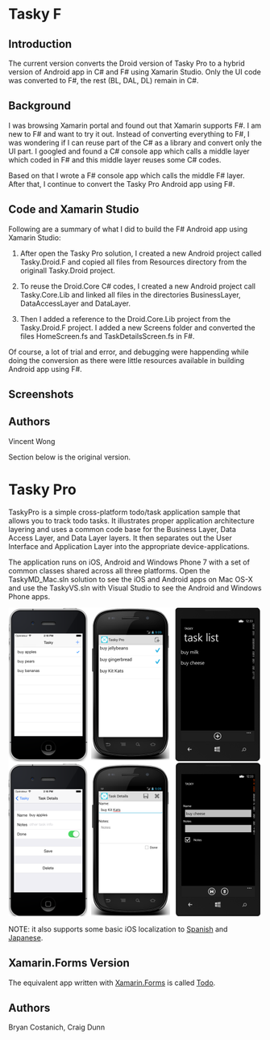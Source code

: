 
Tasky F
=======


Introduction
------------

The current version converts the Droid version of Tasky Pro to a hybrid version of Android app in C# and F# using Xamarin Studio.  Only the UI code was converted to F#, the rest (BL, DAL, DL) remain in C#.



Background
----------

I was browsing Xamarin portal and found out that Xamarin supports F#.  I am new to F# and want to try it out.  Instead of converting everything to F#, I was wondering if I can reuse part of the C# as a library and convert only the UI part.  I googled and found a C# console app which calls a middle layer which coded in F# and this middle layer reuses some C# codes.  

Based on that I wrote a F# console app which calls the middle F# layer.  After that, I continue to convert the Tasky Pro Android app using F#.



Code and Xamarin Studio
-----------------------

Following are a summary of what I did to build the F# Android app using Xamarin Studio:

1) After open the Tasky Pro solution, I created a new Android project called Tasky.Droid.F and copied all files from Resources directory from the originall Tasky.Droid project.

2) To reuse the Droid.Core C# codes, I created a new Android project call Tasky.Core.Lib and linked all files in the directories BusinessLayer, DataAccessLayer and DataLayer.

3) Then I added a reference to the Droid.Core.Lib project from the Tasky.Droid.F project.  I added a new Screens folder and converted the files HomeScreen.fs and TaskDetailsScreen.fs in F#.

Of course, a lot of trial and error, and debugging were happending while doing the conversion as there were little resources available in building Android app using F#.



Screenshots
-----------





Authors
-------
Vincent Wong




Section below is the original version.



Tasky Pro
=========

TaskyPro is a simple cross-platform todo/task application sample that allows
you to track todo tasks. It illustrates proper application architecture
layering and uses a common code base for the Business Layer, Data Access
Layer, and Data Layer layers. It then separates out the User
Interface and Application Layer into the appropriate device-applications.

The application runs on iOS, Android and Windows Phone 7 with a set of 
common classes shared across all three platforms. Open the TaskyMD_Mac.sln
solution to see the iOS and Android apps on Mac OS-X and use the 
TaskyVS.sln with Visual Studio to see the Android and Windows Phone apps.

![screenshot](https://github.com/xamarin/mobile-samples/raw/master/TaskyPro/Screenshots/all-small.png "iOS, Android and Windows Phone")

NOTE: it also supports some basic iOS localization to [Spanish](https://github.com/xamarin/mobile-samples/raw/master/TaskyPro/Screenshots/IOS/03-detail_spanish.png) and [Japanese](https://github.com/xamarin/mobile-samples/raw/master/TaskyPro/Screenshots/iOS/04-detail_japanese.png).

Xamarin.Forms Version
---------------------
The equivalent app written with [Xamarin.Forms](http://xamarin.com/forms) is called [Todo](https://github.com/xamarin/xamarin-forms-samples/tree/master/Todo).

Authors
-------

Bryan Costanich, Craig Dunn
